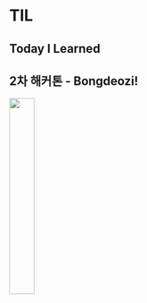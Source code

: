 # TIL
## Today I Learned 

## 2차 해커톤 - Bongdeozi!

<img src="/Heckaton/2차 해커톤 - 봉더지/Reference/BongDeoGee.gif" width="30%" height="30%"></img>
